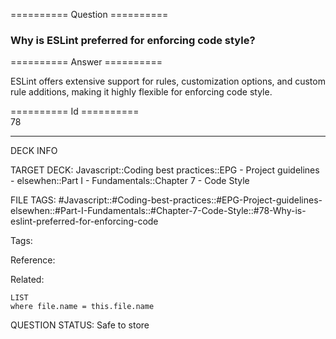 ========== Question ==========  

### Why is ESLint preferred for enforcing code style?  

========== Answer ==========  

ESLint offers extensive support for rules, customization options, and custom rule additions, making it highly flexible for enforcing code style.

========== Id ==========  
78

---

DECK INFO

TARGET DECK: Javascript::Coding best practices::EPG - Project guidelines - elsewhen::Part I - Fundamentals::Chapter 7 - Code Style

FILE TAGS: #Javascript::#Coding-best-practices::#EPG-Project-guidelines-elsewhen::#Part-I-Fundamentals::#Chapter-7-Code-Style::#78-Why-is-eslint-preferred-for-enforcing-code

Tags:

Reference:

Related:

```dataview
LIST
where file.name = this.file.name
```

QUESTION STATUS: Safe to store
